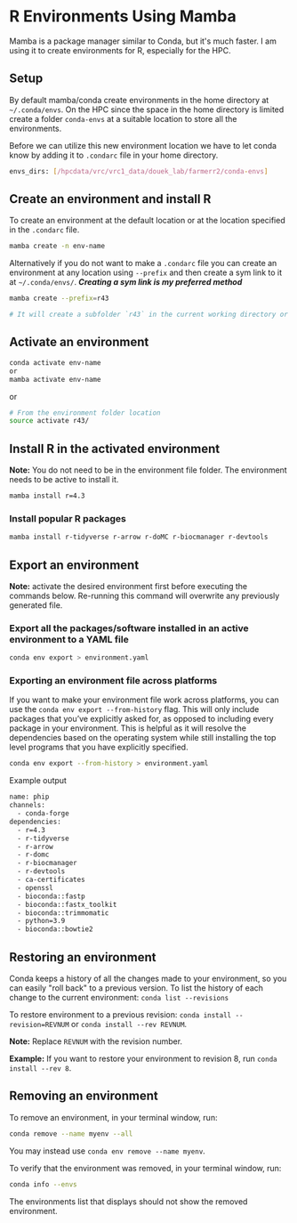 # R Environments Using Mamba

Mamba is a package manager similar to Conda, but it's much faster. I am using it to create environments for R, especially for the HPC.

## Setup

By default mamba/conda create environments in the home directory at `~/.conda/envs`. On the HPC since the space in the home directory is limited create a folder `conda-envs` at a suitable location to store all the environments. 

Before we can utilize this new environment location we have to let conda know by adding it to `.condarc` file in your home directory. 

```bash
envs_dirs: [/hpcdata/vrc/vrc1_data/douek_lab/farmerr2/conda-envs]
```

## Create an environment and install R

To create an environment at the default location or at the location specified in the `.condarc` file.
```bash
mamba create -n env-name
```

Alternatively if you do not want to make a `.condarc` file you can create an environment at any location using `--prefix` and then create a sym link to it at `~/.conda/envs/`. ***Creating a sym link is my preferred method***

```bash
mamba create --prefix=r43

# It will create a subfolder `r43` in the current working directory or the directory specified in .condarc. Here the prefix is non standard location for the environment. 
```

## Activate an environment

```bash
conda activate env-name
or
mamba activate env-name
```

or

```bash
# From the environment folder location
source activate r43/
```

## Install R in the activated environment

**Note:** You do not need to be in the environment file folder. The environment needs to be active to install it. 

```bash
mamba install r=4.3
```

### Install popular R packages

```bash
mamba install r-tidyverse r-arrow r-doMC r-biocmanager r-devtools
```

## Export an environment

**Note:** activate the desired environment first before executing the commands below. Re-running this command will overwrite any previously generated file.

### Export all the packages/software installed in an active environment to a YAML file

```bash
conda env export > environment.yaml
```

### Exporting an environment file across platforms

If you want to make your environment file work across platforms, you can use the `conda env export --from-history` flag. This will only include packages that you’ve explicitly asked for, as opposed to including every package in your environment. This is helpful as it will resolve the dependencies based on the operating system while still installing the top level programs that you have explicitly specified. 

```bash
conda env export --from-history > environment.yaml
```

Example output

```bash
name: phip
channels:
  - conda-forge
dependencies:
  - r=4.3
  - r-tidyverse
  - r-arrow
  - r-domc
  - r-biocmanager
  - r-devtools
  - ca-certificates
  - openssl
  - bioconda::fastp
  - bioconda::fastx_toolkit
  - bioconda::trimmomatic
  - python=3.9
  - bioconda::bowtie2
```

## Restoring an environment
Conda keeps a history of all the changes made to your environment, so you can easily "roll back" to a previous version. To list the history of each change to the current environment: `conda list --revisions`

To restore environment to a previous revision: `conda install --revision=REVNUM` or `conda install --rev REVNUM`.

**Note:** Replace `REVNUM` with the revision number.

**Example:** If you want to restore your environment to revision 8, run `conda install --rev 8`.

## Removing an environment
To remove an environment, in your terminal window, run:

```bash
conda remove --name myenv --all
```

You may instead use `conda env remove --name myenv`.

To verify that the environment was removed, in your terminal window, run:

```bash
conda info --envs
```

The environments list that displays should not show the removed environment.